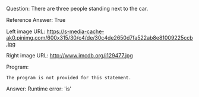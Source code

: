 Question: There are three people standing next to the car.

Reference Answer: True

Left image URL: https://s-media-cache-ak0.pinimg.com/600x315/30/c4/de/30c4de2650d7fa522ab8e81009225ccb.jpg

Right image URL: http://www.imcdb.org/i129477.jpg

Program:

```
The program is not provided for this statement.
```
Answer: Runtime error: 'is'


